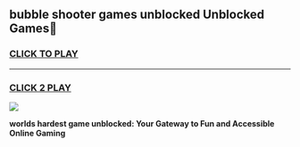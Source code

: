 
## bubble shooter games unblocked Unblocked Games👋
<h3>
<a href="https://premium.freeplayer.one?title=bubble_shooter_games_unblocked&ref=16F">CLICK TO PLAY</a></h3>
<hr>

<h3>
<a href="https://premium.freeplayer.one?title=bubble_shooter_games_unblocked&ref=16F">CLICK 2 PLAY</a>
  
</h3>

<a href="https://premium.freeplayer.one?title=bubble_shooter_games_unblocked&ref=16F/"><img src="https://clearcache.store/games.png"></a>


**worlds hardest game unblocked: Your Gateway to Fun and Accessible Online Gaming**
